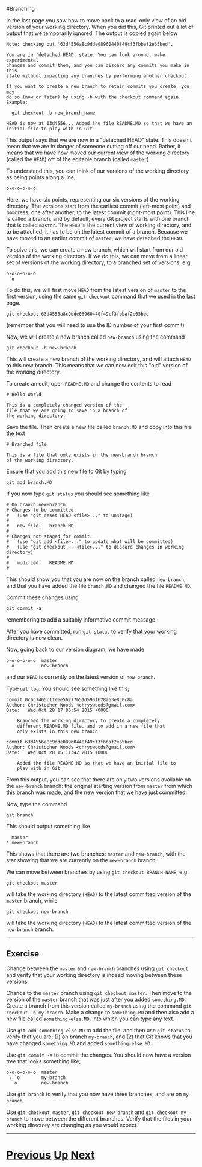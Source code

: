 ---
---

#Branching

In the last page you saw how to move back to a read-only view of an
old version of your working directory. When you did this, Git printed
out a lot of output that we temporarily ignored. The output is copied
again below

```
Note: checking out '63d4556a8c9dde08960440f49cf3fbbaf2e65bed'.

You are in 'detached HEAD' state. You can look around, make experimental
changes and commit them, and you can discard any commits you make in this
state without impacting any branches by performing another checkout.

If you want to create a new branch to retain commits you create, you may
do so (now or later) by using -b with the checkout command again. Example:

  git checkout -b new_branch_name

HEAD is now at 63d4556... Added the file README.MD so that we have an initial file to play with in Git
```

This output says that we are now in a "detached HEAD" state. This doesn't
mean that we are in danger of someone cutting off our head. Rather, it means
that we have now moved our current view of the working directory (called the `HEAD`)
off of the editable branch (called `master`).

To understand this, you can think of our versions of the working directory
as being points along a line,

```
o-o-o-o-o-o
```

Here, we have six points, representing our six versions of the working directory.
The versions start from the earliest commit (left-most point) and progress, one
after another, to the latest commit (right-most point). This line is called
a branch, and by default, every Git project starts with one branch that is called
`master`. The `HEAD` is the current view of working directory, and to be attached,
it has to be on the latest commit of a branch. Because we have moved to an earlier
commit of `master`, we have detached the `HEAD`.

To solve this, we can create a new branch, which will start from our old version
of the working directory. If we do this, we can move from a linear set of versions
of the working directory, to a branched set of versions, e.g.

```
o-o-o-o-o-o
 `o
```

To do this, we will first move `HEAD` from the latest version of `master` to
the first version, using the same `git checkout` command that we used in the 
last page.

```
git checkout 63d4556a8c9dde08960440f49cf3fbbaf2e65bed
```

(remember that you will need to use the ID number of your first commit)

Now, we will create a new branch called `new-branch` using the command

```
git checkout -b new-branch
```

This will create a new branch of the working directory, and will attach
`HEAD` to this new branch. This means that we can now edit this "old" 
version of the working directory.

To create an edit, open `README.MD` and change the contents to read

```
# Hello World

This is a completely changed version of the
file that we are going to save in a branch of
the working directory.
```

Save the file. Then create a new file called `branch.MD` and copy
into this file the text

```
# Branched file

This is a file that only exists in the new-branch branch
of the working directory.
```

Ensure that you add this new file to Git by typing

```
git add branch.MD
```

If you now type `git status` you should see something like

```
# On branch new-branch
# Changes to be committed:
#   (use "git reset HEAD <file>..." to unstage)
#
#	new file:   branch.MD
#
# Changes not staged for commit:
#   (use "git add <file>..." to update what will be committed)
#   (use "git checkout -- <file>..." to discard changes in working directory)
#
#	modified:   README.MD
#
```

This should show you that you are now on the branch called `new-branch`, and
that you have added the file `branch.MD` and changed the file `README.MD`.

Commit these changes using

```
git commit -a
```

remembering to add a suitably informative commit message.

After you have committed, run `git status` to verify that your
working directory is now clean.

Now, going back to our version diagram, we have made

```
o-o-o-o-o-o  master
 `o          new-branch
```

and our `HEAD` is currently on the latest version of `new-branch`.

Type `git log`. You should see something like this;

```
commit 0c6c7465c1feee56277b51d595f628a63e8c0c8a
Author: Christopher Woods <chryswoods@gmail.com>
Date:   Wed Oct 28 17:05:54 2015 +0000

    Branched the working directory to create a completely
    different README.MD file, and to add in a new file that
    only exists in this new branch

commit 63d4556a8c9dde08960440f49cf3fbbaf2e65bed
Author: Christopher Woods <chryswoods@gmail.com>
Date:   Wed Oct 28 15:11:42 2015 +0000

    Added the file README.MD so that we have an initial file to
    play with in Git
```

From this output, you can see that there are only two versions
available on the `new-branch` branch: the original starting version
from `master` from which this branch was made, and the new version
that we have just committed.

Now, type the command

```
git branch
```

This should output something like

```
  master
* new-branch
```

This shows that there are two branches: `master` and `new-branch`, with
the star showing that we are currently on the `new-branch` branch.

We can move between branches by using `git checkout BRANCH-NAME`, e.g.

```
git checkout master
```

will take the working directory (`HEAD`) to the latest committed version of the `master` branch, while

```
git checkout new-branch
```

will take the working directory (`HEAD`) to the latest committed version of the `new-branch` branch.

***

## Exercise

Change between the `master` and `new-branch` branches using `git checkout` and
verify that your working directory is indeed moving between these versions.

Change to the `master` branch using `git checkout master`. Then move to the version
of the `master` branch that was just after you added `something.MD`. Create
a branch from this version called `my-branch` using the command
`git checkout -b my-branch`. Make a change to `something.MD` and
then also add a new file called `something-else.MD`, into which you can type any
text.

Use `git add something-else.MD` to add the file, and then use `git status` to 
verify that you are; (1) on branch `my-branch`, and (2) that Git knows that you have
changed `something.MD` and added `something-else.MD`.

Use `git commit -a` to commit the changes. You should now have a version tree
that looks something like;

```
o-o-o-o-o-o  master
 \ `o        my-branch
  `o         new-branch
```

Use `git branch` to verify that you now have three branches, and are on `my-branch`.

Use `git checkout master`, `git checkout new-branch` and `git checkout my-branch`
to move between the different branches. Verify that the files in your working directory
are changing as you would expect.

***

# [Previous](.../versions) [Up](../README) [Next](../renaming)

